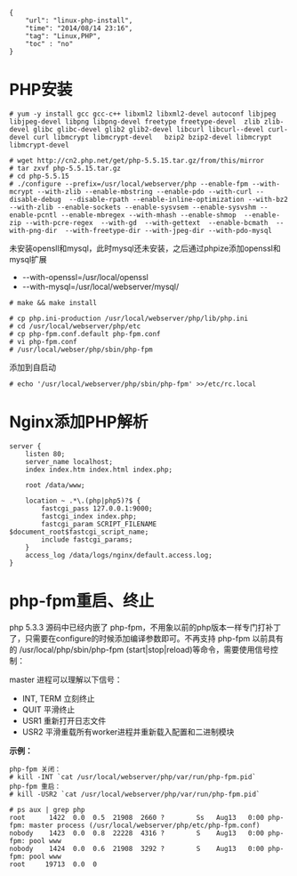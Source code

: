 ```
{
    "url": "linux-php-install",
    "time": "2014/08/14 23:16",
    "tag": "Linux,PHP",
    "toc" : "no"
}
```

# PHP安装
```
# yum -y install gcc gcc-c++ libxml2 libxml2-devel autoconf libjpeg libjpeg-devel libpng libpng-devel freetype freetype-devel  zlib zlib-devel glibc glibc-devel glib2 glib2-devel libcurl libcurl--devel curl-devel curl libmcrypt libmcrypt-devel   bzip2 bzip2-devel libmcrypt libmcrypt-devel
 
# wget http://cn2.php.net/get/php-5.5.15.tar.gz/from/this/mirror
# tar zxvf php-5.5.15.tar.gz
# cd php-5.5.15
# ./configure --prefix=/usr/local/webserver/php --enable-fpm --with-mcrypt --with-zlib --enable-mbstring --enable-pdo --with-curl --disable-debug  --disable-rpath --enable-inline-optimization --with-bz2  --with-zlib --enable-sockets --enable-sysvsem --enable-sysvshm --enable-pcntl --enable-mbregex --with-mhash --enable-shmop  --enable-zip --with-pcre-regex  --with-gd  --with-gettext  --enable-bcmath  --with-png-dir  --with-freetype-dir --with-jpeg-dir --with-pdo-mysql
```
未安装opensll和mysql，此时mysql还未安装，之后通过phpize添加openssl和mysql扩展

- --with-openssl=/usr/local/openssl
- --with-mysql=/usr/local/webserver/mysql/

```
# make && make install
 
# cp php.ini-production /usr/local/webserver/php/lib/php.ini
# cd /usr/local/webserver/php/etc
# cp php-fpm.conf.default php-fpm.conf
# vi php-fpm.conf
# /usr/local/webser/php/sbin/php-fpm
```
添加到自启动
```
# echo '/usr/local/webserver/php/sbin/php-fpm' >>/etc/rc.local
```
# Nginx添加PHP解析
```
server {
    listen 80;
    server_name localhost;
    index index.htm index.html index.php;
 
    root /data/www;
 
    location ~ .*\.(php|php5)?$ {
        fastcgi_pass 127.0.0.1:9000;
        fastcgi_index index.php;
        fastcgi_param SCRIPT_FILENAME $document_root$fastcgi_script_name;
        include fastcgi_params;
    }
    access_log /data/logs/nginx/default.access.log;
}
```
# php-fpm重启、终止

php 5.3.3 源码中已经内嵌了 php-fpm，不用象以前的php版本一样专门打补丁了，只需要在configure的时候添加编译参数即可。不再支持 php-fpm 以前具有的 /usr/local/php/sbin/php-fpm (start|stop|reload)等命令，需要使用信号控制：

master 进程可以理解以下信号：

- INT, TERM 立刻终止
- QUIT 平滑终止
- USR1 重新打开日志文件
- USR2 平滑重载所有worker进程并重新载入配置和二进制模块 

**示例：**
```
php-fpm 关闭：
# kill -INT `cat /usr/local/webserver/php/var/run/php-fpm.pid`
php-fpm 重启：
# kill -USR2 `cat /usr/local/webserver/php/var/run/php-fpm.pid`
 
# ps aux | grep php
root      1422  0.0  0.5  21908  2660 ?        Ss   Aug13   0:00 php-fpm: master process (/usr/local/webserver/php/etc/php-fpm.conf)
nobody    1423  0.0  0.8  22228  4316 ?        S    Aug13   0:00 php-fpm: pool www                    
nobody    1424  0.0  0.6  21908  3292 ?        S    Aug13   0:00 php-fpm: pool www                    
root     19713  0.0  0
```
